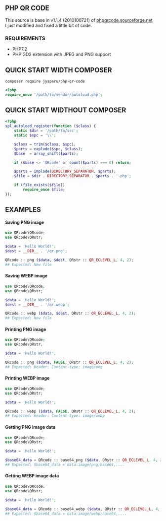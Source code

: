 ## PHP QR CODE

This source is base in v1.1.4 (2010100721) of [phpqrcode.sourceforge.net](http://phpqrcode.sourceforge.net/) <br>
I just modified and fixed a little bit of code.

### REQUIREMENTS

 * PHP7.2
 * PHP GD2 extension with JPEG and PNG support

## QUICK START WIDTH COMPOSER

```composer require jysperu/php-qr-code```

```php
<?php
require_once '/path/to/vendor/autoload.php';
```

## QUICK START WIDTHOUT COMPOSER

```php
<?php
spl_autoload_register(function ($class) {
    static $dir = '/path/to/src';
    static $spc = '\\';

    $class = trim($class, $spc);
    $parts = explode($spc, $class);
    $base  = array_shift($parts);

    if ($base <> 'QRcode' or count($parts) === 0) return;

    $parts = implode(DIRECTORY_SEPARATOR, $parts);
    $file = $dir . DIRECTORY_SEPARATOR . $parts . '.php';

    if (file_exists($file))
        require_once $file;
});
```

## EXAMPLES

#### Saving PNG image

```php
use QRcode\QRcode;
use QRcode\QRstr;

$data = 'Hello World!';
$dest = __DIR__ . '/qr.png';

QRcode :: png ($data, $dest, QRstr :: QR_ECLEVEL_L, 4, 2);
## Expected: New file
```

#### Saving WEBP image

```php
use QRcode\QRcode;
use QRcode\QRstr;

$data = 'Hello World!';
$dest = __DIR__ . '/qr.webp';

QRcode :: webp ($data, $dest, QRstr :: QR_ECLEVEL_L, 4, 2);
## Expected: New file
```

#### Printing PNG image

```php
use QRcode\QRcode;
use QRcode\QRstr;

$data = 'Hello World!';

QRcode :: png ($data, FALSE, QRstr :: QR_ECLEVEL_L, 4, 2);
## Expected: Header: Content-type: image/png
```

#### Printing WEBP image

```php
use QRcode\QRcode;
use QRcode\QRstr;

$data = 'Hello World!';

QRcode :: webp ($data, FALSE, QRstr :: QR_ECLEVEL_L, 4, 2);
## Expected: Header: Content-type: image/webp
```

#### Getting PNG image data

```php
use QRcode\QRcode;
use QRcode\QRstr;

$data = 'Hello World!';

$base64_data = QRcode :: base64_png ($data, QRstr :: QR_ECLEVEL_L, 4, 2);
## Expected: $base64_data = data:image/png;base64,....
```

#### Getting WEBP image data

```php
use QRcode\QRcode;
use QRcode\QRstr;

$data = 'Hello World!';

$base64_data = QRcode :: base64_webp ($data, QRstr :: QR_ECLEVEL_L, 4, 2);
## Expected: $base64_data = data:image/webp;base64,....
```
